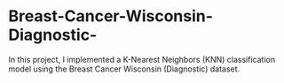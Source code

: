 # Breast-Cancer-Wisconsin-Diagnostic-
In this project, I implemented a K-Nearest Neighbors (KNN) classification model using the Breast Cancer Wisconsin (Diagnostic) dataset.
